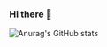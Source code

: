 ### Hi there 👋
![Anurag's GitHub stats](https://github-readme-stats.vercel.app/api?username=MengXii&count_private=true&show_icons=true&theme=radical)
<!--
**MengXii/MengXii** is a ✨ _special_ ✨ repository because its `README.md` (this file) appears on your GitHub profile.

Here are some ideas to get you started:

- 🔭 I’m currently working on ...
- 🌱 I’m currently learning ...
- 👯 I’m looking to collaborate on ...
- 🤔 I’m looking for help with ...
- 💬 Ask me about ...
- 📫 How to reach me: ...
- 😄 Pronouns: ...
- ⚡ Fun fact: ...
-->
